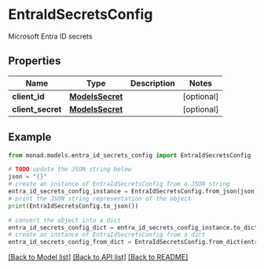 # EntraIdSecretsConfig

Microsoft Entra ID secrets

## Properties

Name | Type | Description | Notes
------------ | ------------- | ------------- | -------------
**client_id** | [**ModelsSecret**](ModelsSecret.md) |  | [optional] 
**client_secret** | [**ModelsSecret**](ModelsSecret.md) |  | [optional] 

## Example

```python
from monad.models.entra_id_secrets_config import EntraIdSecretsConfig

# TODO update the JSON string below
json = "{}"
# create an instance of EntraIdSecretsConfig from a JSON string
entra_id_secrets_config_instance = EntraIdSecretsConfig.from_json(json)
# print the JSON string representation of the object
print(EntraIdSecretsConfig.to_json())

# convert the object into a dict
entra_id_secrets_config_dict = entra_id_secrets_config_instance.to_dict()
# create an instance of EntraIdSecretsConfig from a dict
entra_id_secrets_config_from_dict = EntraIdSecretsConfig.from_dict(entra_id_secrets_config_dict)
```
[[Back to Model list]](../README.md#documentation-for-models) [[Back to API list]](../README.md#documentation-for-api-endpoints) [[Back to README]](../README.md)


